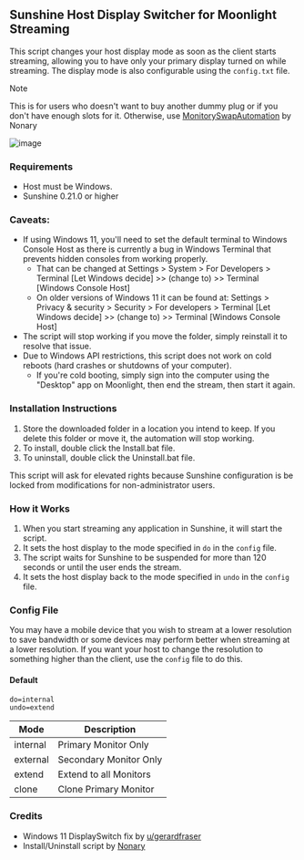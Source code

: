 ## Sunshine Host Display Switcher for Moonlight Streaming

This script changes your host display mode as soon as the client starts streaming, allowing you to have only your primary display turned on while streaming. The display mode is also configurable using the `config.txt` file.

> [!NOTE]
> This is for users who doesn't want to buy another dummy plug or if you don't have enough slots for it. Otherwise, use [MonitorySwapAutomation](https://github.com/Nonary/MonitorSwapAutomation) by Nonary

![image](https://github.com/rairulyle/Sunshine-AutoDisplaySwitch/assets/12708526/03d3660b-7720-4899-9d0a-340ed5a07afe)

### Requirements

- Host must be Windows.
- Sunshine 0.21.0 or higher

### Caveats:

- If using Windows 11, you'll need to set the default terminal to Windows Console Host as there is currently a bug in Windows Terminal that prevents hidden consoles from working properly.
  - That can be changed at Settings > System > For Developers > Terminal [Let Windows decide] >> (change to) >> Terminal [Windows Console Host]
  - On older versions of Windows 11 it can be found at: Settings > Privacy & security > Security > For developers > Terminal [Let Windows decide] >> (change to) >> Terminal [Windows Console Host]
- The script will stop working if you move the folder, simply reinstall it to resolve that issue.
- Due to Windows API restrictions, this script does not work on cold reboots (hard crashes or shutdowns of your computer).
  - If you're cold booting, simply sign into the computer using the "Desktop" app on Moonlight, then end the stream, then start it again.

<!-- #### GFE Users
- You'll need to use the Geforce Experience version of this script instead.
  - The current release for Geforce Experience users is: https://github.com/Nonary/ResolutionAutomation/releases/tag/2.0.15_gfe -->

### Installation Instructions

1. Store the downloaded folder in a location you intend to keep. If you delete this folder or move it, the automation will stop working.
2. To install, double click the Install.bat file.
3. To uninstall, double click the Uninstall.bat file.

This script will ask for elevated rights because Sunshine configuration is be locked from modifications for non-administrator users.

### How it Works

1. When you start streaming any application in Sunshine, it will start the script.
2. It sets the host display to the mode specified in `do` in the `config` file.
3. The script waits for Sunshine to be suspended for more than 120 seconds or until the user ends the stream.
4. It sets the host display back to the mode specified in `undo` in the `config` file.

### Config File

You may have a mobile device that you wish to stream at a lower resolution to save bandwidth or some devices may perform better when streaming at a lower resolution. If you want your host to change the resolution to something higher than the client, use the `config` file to do this.

#### Default

```
do=internal
undo=extend
```

| Mode     | Description            |
| -------- | ---------------------- |
| internal | Primary Monitor Only   |
| external | Secondary Monitor Only |
| extend   | Extend to all Monitors |
| clone    | Clone Primary Monitor  |

### Credits

- Windows 11 DisplaySwitch fix by [u/gerardfraser](https://www.reddit.com/r/windowsinsiders/comments/uurnqd/comment/ipeoq15)
- Install/Uninstall script by [Nonary](https://github.com/Nonary)
